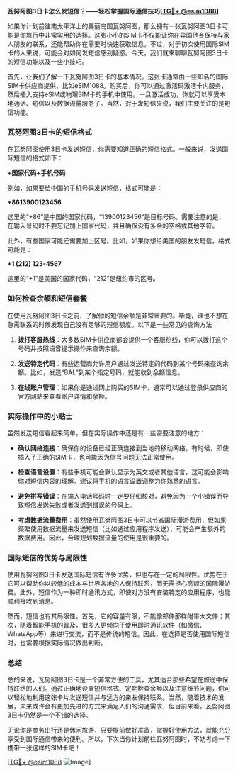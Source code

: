 **瓦努阿图3日卡怎么发短信？——轻松掌握国际通信技巧[[TG💪+ @esim1088](https://t.me/s/esim1088)]**

如果你计划前往南太平洋上的美丽岛国瓦努阿图，那么拥有一张瓦努阿图3日卡可能是你旅行中非常实用的选择。这张小小的SIM卡不仅能让你在异国他乡保持与家人朋友的联系，还能帮助你在需要时快速获取信息。不过，对于初次使用国际SIM卡的人来说，可能会对如何发短信感到疑惑。今天，我们就来聊聊瓦努阿图3日卡的短信功能以及一些小技巧。

首先，让我们了解一下瓦努阿图3日卡的基本情况。这张卡通常由一些知名的国际SIM卡供应商提供，比如eSIM1088。购买后，你可以通过激活码激活卡内服务，然后插入支持eSIM或物理SIM卡的手机中使用。一旦激活成功，你就可以享受本地通话、短信以及数据流量服务了。当然，对于发短信来说，我们主要关注的是短信功能。

### 瓦努阿图3日卡的短信格式

在瓦努阿图使用3日卡发送短信，你需要知道正确的短信格式。一般来说，发送国际短信的格式如下：

**+国家代码+手机号码**

例如，如果要给中国的手机号码发送短信，格式可能是：

**+8613900123456**

这里的“+86”是中国的国家代码，“13900123456”是目标号码。需要注意的是，在输入号码时不要忘记加上国家代码，并且确保没有多余的空格或其他字符。

此外，有些国家可能还需要加上区号。比如，如果你想给美国的朋友发短信，格式可能是：

**+1 (212) 123-4567**

这里的“+1”是美国的国家代码，“212”是纽约市的区号。

### 如何检查余额和短信套餐

在使用瓦努阿图3日卡之前，了解你的短信余额是非常重要的。毕竟，谁也不想在急需联系的时候发现自己没有足够的短信额度。以下是一些常见的查询方法：

1. **拨打客服热线**：大多数SIM卡供应商都会提供一个客服热线，你可以拨打这个号码并按照语音提示操作来查询余额。
   
2. **发送特定代码**：有些运营商允许用户通过发送特定的代码到某个号码来查询余额。比如，发送“BAL”到某个指定号码，就能收到余额信息。

3. **在线账户管理**：如果你是通过网上购买的SIM卡，通常可以通过登录供应商的官方网站来查看账户详情和余额。

### 实际操作中的小贴士

虽然发送短信看起来简单，但在实际操作中还是有一些需要注意的地方：

- **确认网络连接**：确保你的设备已经正确连接到当地的移动网络。有时候，即使插入了正确的SIM卡，也可能因为信号问题无法正常使用。
  
- **检查语言设置**：有些手机可能会默认显示为英文或者其他语言，这可能会影响你对短信内容的理解。建议将手机的语言设置调整为你熟悉的语言。

- **避免拼写错误**：在输入电话号码时一定要仔细核对，避免因为一个小错误而导致短信发送失败或者发送到错误的号码上。

- **考虑数据流量费用**：虽然使用瓦努阿图3日卡可以节省国际漫游费用，但如果频繁使用数据流量来发送短信（比如通过应用程序发送），可能会产生额外的数据费用。因此，合理规划数据流量的使用是很重要的。

### 国际短信的优势与局限性

使用瓦努阿图3日卡发送国际短信有许多优势，但也存在一定的局限性。优势在于它可以帮助你以较低的成本与世界各地的人保持联系，而无需担心高额的国际漫游费。此外，短信作为一种即时通讯方式，即使对方没有安装特定的应用程序，也能顺利接收到消息。

然而，短信也有其局限性。首先，它的容量有限，不能像邮件那样附带大文件；其次，随着智能手机的普及，很多人更倾向于使用即时通讯软件（如微信、WhatsApp等）来进行交流，而不是传统的短信。因此，在选择是否使用国际短信时，也需要根据实际情况做出判断。

### 总结

总的来说，瓦努阿图3日卡是一个非常方便的工具，尤其适合那些希望在旅途中保持联络的人们。通过正确地设置短信格式、定期检查余额以及注意细节问题，你可以轻松地利用这张卡片发送短信并与远方的亲友保持联系。当然，随着技术的发展，未来或许会有更加先进的方式来满足人们的沟通需求，但目前来看，瓦努阿图3日卡仍然是一个不错的选择。

无论你是商务出行还是休闲旅游，只要提前做好准备，掌握好使用方法，就能充分享受到国际通信带来的便利。所以，下次当你计划前往瓦努阿图时，不妨考虑一下携带一张这样的SIM卡吧！

[[TG💪+ @esim1088](https://t.me/s/esim1088) ![Image](https://i.postimg.cc/4NQfJmqS/Snipaste-2025-05-13-00-14-12.png)]